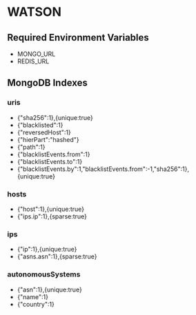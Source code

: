 # WATSON

## Required Environment Variables
* MONGO_URL
* REDIS_URL

## MongoDB Indexes
### uris
* {"sha256":1},{unique:true}
* {"blacklisted":1}
* {"reversedHost":1}
* {"hierPart":"hashed"}
* {"path":1}
* {"blacklistEvents.from":1}
* {"blacklistEvents.to":1}
* {"blacklistEvents.by":1,"blacklistEvents.from":-1,"sha256":1},{unique:true}

### hosts
* {"host":1},{unique:true}
* {"ips.ip":1},{sparse:true}

### ips
* {"ip":1},{unique:true}
* {"asns.asn":1},{sparse:true}

### autonomousSystems
* {"asn":1},{unique:true}
* {"name":1}
* {"country":1}

